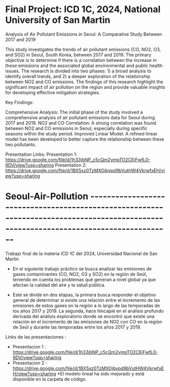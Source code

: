 # Final Project: ICD 1C, 2024, National University of San Martin
Analysis of Air Pollutant Emissions in Seoul: A Comparative Study Between 2017 and 2019

This study investigates the trends of air pollutant emissions (CO, NO2, O3, and SO2) in Seoul, South Korea, between 2017 and 2019. The primary objective is to determine if there is a correlation between the increase in these emissions and the associated global environmental and public health issues. The research is divided into two phases: 1) a broad analysis to identify overall trends, and 2) a deeper exploration of the relationship between NO2 and CO emissions. The findings of this research highlight the significant impact of air pollution on the region and provide valuable insights for developing effective mitigation strategies.

Key Findings:

Comprehensive Analysis: The initial phase of the study involved a comprehensive analysis of air pollutant emissions data for Seoul during 2017 and 2019.
NO2 and CO Correlation: A strong correlation was found between NO2 and CO emissions in Seoul, especially during specific seasons within the study period.
Improved Linear Model: A refined linear model has been developed to better capture the relationship between these two pollutants.

Presentation Links:
Presentation 1: https://drive.google.com/file/d/1h33jbNP_c5cQm2ympTO2CEjFwfL0-9DV/view?usp=sharing
Presentation 2: https://drive.google.com/file/d/1BX5xz0TzMXOjbvpd9bVutHW4VkrwfxEH/view?usp=sharing

# Seoul-Air-Pollution  --------------------------------------------------------------------------------------------------------------------------------------
Trabajo final de la materia ICD 1C del 2024, Universidad Nacional de San Martin
- En el siguiente trabajo práctico se busca analizar las emisiones de gases contaminantes (CO, NO2, O3 y SO2) en la región de Seúl, teniendo en cuenta los problemas qué generan  a nivel global ya que afectan la calidad del aire y la salud pública.
  
- Este se divide en dos etapas, la primera busca responder el objetivo general de determinar si existe una relación entre el incremento de las emisiones de estos gases  en la región a lo largo de las temporadas de los años 2017 y 2019. La segunda, hace hincapié en el análisis profundo derivada del análisis exploratorio donde se encontró que existe una relación en el  incremento de las emisiones de NO2 con CO en la región de Seúl y durante las temporadas entre los años 2017 y 2019.

Links de las presentaciones : 
* Presentacion 1 : https://drive.google.com/file/d/1h33jbNP_c5cQm2ympTO2CEjFwfL0-9DV/view?usp=sharing
* Presentacion 2 : https://drive.google.com/file/d/1BX5xz0TzMXOjbvpd9bVutHW4VkrwfxEH/view?usp=sharing
  *El modelo lineal ha sido mejorado y está disponible en la carpeta de código.
